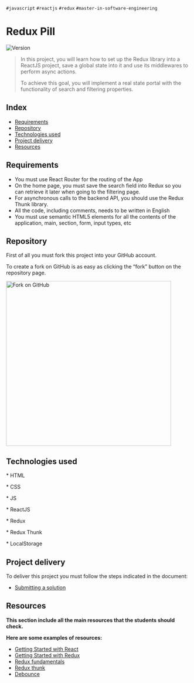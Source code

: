 `#javascript` `#reactjs` `#redux` `#master-in-software-engineering`

# Redux Pill

<p>
  <img alt="Version" src="https://img.shields.io/badge/version-1.0-blue.svg?cacheSeconds=2592000" />
</p>

> In this project, you will learn how to set up the Redux library into a ReactJS project, save a global state into it and use its middlewares to perform async actions.
>
> To achieve this goal, you will implement a real state portal with the functionality of search and filtering properties.

## Index <!-- omit in toc -->

- [Requirements](#requirements)
- [Repository](#repository)
- [Technologies used](#technologies-used)
- [Project delivery](#project-delivery)
- [Resources](#resources)

## Requirements

- You must use React Router for the routing of the App
- On the home page, you must save the search field into Redux so you can retrieve it later when going to the filtering page.
- For asynchronous calls to the backend API, you should use the Redux Thunk library.
- All the code, including comments, needs to be written in English
- You must use semantic HTML5 elements for all the contents of the application, main, section, form, input types, etc


## Repository

First of all you must fork this project into your GitHub account.

To create a fork on GitHub is as easy as clicking the “fork” button on the repository page.

<img src="https://docs.github.com/assets/images/help/repository/fork_button.jpg" alt="Fork on GitHub" width='450'>

## Technologies used

\* HTML

\* CSS

\* JS

\* ReactJS

\* Redux

\* Redux Thunk

\* LocalStorage


## Project delivery

To deliver this project you must follow the steps indicated in the document:

- [Submitting a solution](https://www.notion.so/Submitting-a-solution-524dab1a71dd4b96903f26385e24cdb6)

## Resources

**This section include all the main resources that the students should check.**

**Here are some examples of resources:**

- [Getting Started with React](https://reactjs.org/docs/getting-started.html)
- [Getting Started with Redux](https://redux.js.org/introduction/getting-started)
- [Redux fundamentals](https://egghead.io/courses/fundamentals-of-redux-course-from-dan-abramov-bd5cc867)
- [Redux thunk](https://github.com/reduxjs/redux-thunk)
- [Debounce](https://www.freecodecamp.org/espanol/news/curso-debounce-javascript-como-hacer-que-tu-js-espere/)
